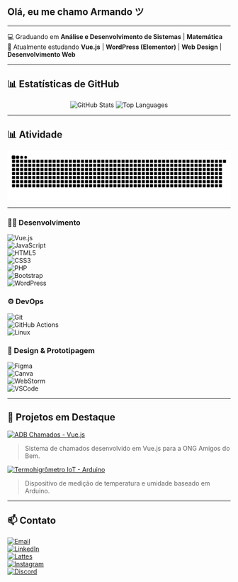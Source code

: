 ## Olá, eu me chamo Armando ツ

---

💻 Graduando em **Análise e Desenvolvimento de Sistemas** | **Matemática**
<br>
🚧 Atualmente estudando **Vue.js** | **WordPress (Elementor)** | **Web Design** | **Desenvolvimento Web**

---

## 📊 Estatísticas de GitHub

<p align="center">
  <img 
    src="https://github-readme-stats.vercel.app/api?username=armandolustosa&show_icons=true&count_private=true&theme=dracula&hide_border=true" 
    alt="GitHub Stats" 
    width="45%" 
  />
  <img 
    src="https://github-readme-stats.vercel.app/api/top-langs/?username=armandolustosa&layout=compact&theme=dracula&hide_border=true" 
    alt="Top Languages" 
    width="45%" 
  />
</p>

---

## 📊 Atividade

<div align="center">
  <picture>
    <!-- Dark mode -->
    <source media="(prefers-color-scheme: dark)"
            srcset="https://raw.githubusercontent.com/armandolustosa/armandolustosa/output/snake.svg?palette=github-dark" />
    <!-- Light mode -->
    <source media="(prefers-color-scheme: light)"
            srcset="https://raw.githubusercontent.com/armandolustosa/armandolustosa/output/snake.svg" />
    <img alt="GitHub Contributions Snake"
         src="https://raw.githubusercontent.com/armandolustosa/armandolustosa/output/snake.svg" />
  </picture>
</div>

---

### 👨‍💻 Desenvolvimento
![Vue.js](https://img.shields.io/badge/Vue.js-35495E?style=for-the-badge&logo=vue.js&logoColor=4FC08D)   
![JavaScript](https://img.shields.io/badge/JavaScript-F7DF1E?style=for-the-badge&logo=javascript&logoColor=black)   
![HTML5](https://img.shields.io/badge/HTML5-E34F26?style=for-the-badge&logo=html5&logoColor=white)   
![CSS3](https://img.shields.io/badge/CSS3-1572B6?style=for-the-badge&logo=css3&logoColor=white)   
![PHP](https://img.shields.io/badge/PHP-777BB4?style=for-the-badge&logo=php&logoColor=white)   
![Bootstrap](https://img.shields.io/badge/Bootstrap-563D7C?style=for-the-badge&logo=bootstrap&logoColor=white)   
![WordPress](https://img.shields.io/badge/WordPress-21759B?style=for-the-badge&logo=wordpress&logoColor=white)   

### ⚙️ DevOps 
![Git](https://img.shields.io/badge/Git-F05032?style=for-the-badge&logo=git&logoColor=white)   
![GitHub Actions](https://img.shields.io/badge/GitHub_Actions-2088FF?style=for-the-badge&logo=github-actions&logoColor=white)   
![Linux](https://img.shields.io/badge/Linux-FCC624?style=for-the-badge&logo=linux&logoColor=black)   

### 🎨 Design & Prototipagem
![Figma](https://img.shields.io/badge/Figma-F24E1E?style=for-the-badge&logo=figma&logoColor=white)   
![Canva](https://img.shields.io/badge/Canva-00C4CC?style=for-the-badge&logo=canva&logoColor=white)   
![WebStorm](https://img.shields.io/badge/WebStorm-000000?style=for-the-badge&logo=webstorm&logoColor=white)   
![VSCode](https://img.shields.io/badge/VSCode-007ACC?style=for-the-badge&logo=visual-studio-code&logoColor=white)   

---

## 📂 Projetos em Destaque

[![ADB Chamados - Vue.js](https://img.shields.io/badge/ADB%20Chamados-Vue.js-42b883?style=for-the-badge&logo=vue.js&logoColor=white)](https://github.com/amigos-do-bem/adb-chamados-vue)  
> Sistema de chamados desenvolvido em Vue.js para a ONG Amigos do Bem.

[![Termohigrômetro IoT - Arduino](https://img.shields.io/badge/Termohigrômetro-IoT-FF6C37?style=for-the-badge&logo=arduino&logoColor=white)](https://github.com/amigos-do-bem/iot-termohigrometro)  
> Dispositivo de medição de temperatura e umidade baseado em Arduino.

---

## 📫 Contato

[![Email](https://img.shields.io/badge/✉️-joselustosa0001@gmail.com-D14836?style=for-the-badge&logo=gmail&logoColor=white)](mailto:joselustosa0001@gmail.com)   
[![LinkedIn](https://img.shields.io/badge/-LinkedIn-0077B5?style=for-the-badge&logo=linkedin&logoColor=white)](https://linkedin.com/in/armandolustosa)   
[![Lattes](https://img.shields.io/badge/🪪Lattes-2CA332?style=for-the-badge&logo=cnpq&logoColor=white)](http://lattes.cnpq.br/1489534360029604)    
[![Instagram](https://img.shields.io/badge/-Instagram-E4405F?style=for-the-badge&logo=instagram&logoColor=white)](https://instagram.com/armandolustosa)   
[![Discord](https://img.shields.io/badge/-Discord-7289DA?style=for-the-badge&logo=discord&logoColor=white)](https://discord.gg/armandolustosa)   
